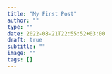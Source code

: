 ```yaml
---
title: "My First Post"
author: ""
type: ""
date: 2022-08-21T22:55:52+03:00
draft: true
subtitle: ""
image: ""
tags: []
---
```

